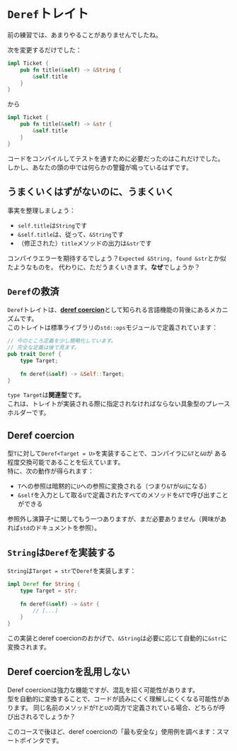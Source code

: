 # `Deref`トレイト

前の練習では、あまりやることがありませんでしたね。

次を変更するだけでした：

```rust
impl Ticket {
    pub fn title(&self) -> &String {
        &self.title
    }
}
```

から

```rust
impl Ticket {
    pub fn title(&self) -> &str {
        &self.title
    }
}
```

コードをコンパイルしてテストを通すために必要だったのはこれだけでした。
しかし、あなたの頭の中では何らかの警鐘が鳴っているはずです。

## うまくいくはずがないのに、うまくいく

事実を整理しましょう：

- `self.title`は`String`です
- `&self.title`は、従って、`&String`です
- （修正された）`title`メソッドの出力は`&str`です

コンパイラエラーを期待するでしょう？`Expected &String, found &str`とか似たようなものを。
代わりに、ただうまくいきます。**なぜ**でしょうか？

## `Deref`の救済

`Deref`トレイトは、[**deref coercion**](https://doc.rust-lang.org/std/ops/trait.Deref.html#deref-coercion)として知られる言語機能の背後にあるメカニズムです。\
このトレイトは標準ライブラリの`std::ops`モジュールで定義されています：

```rust
// 今のところ定義を少し簡略化しています。
// 完全な定義は後で見ます。
pub trait Deref {
    type Target;
    
    fn deref(&self) -> &Self::Target;
}
```

`type Target`は**関連型**です。\
これは、トレイトが実装される際に指定されなければならない具象型のプレースホルダーです。

## Deref coercion

型`T`に対して`Deref<Target = U>`を実装することで、コンパイラに`&T`と`&U`が
ある程度交換可能であることを伝えています。\
特に、次の動作が得られます：

- `T`への参照は暗黙的に`U`への参照に変換される（つまり`&T`が`&U`になる）
- `&self`を入力として取る`U`で定義されたすべてのメソッドを`&T`で呼び出すことができる

参照外し演算子`*`に関してもう一つありますが、まだ必要ありません（興味があれば`std`のドキュメントを参照）。

## `String`は`Deref`を実装する

`String`は`Target = str`で`Deref`を実装します：

```rust
impl Deref for String {
    type Target = str;
    
    fn deref(&self) -> &str {
        // [...]
    }
}
```

この実装とderef coercionのおかげで、`&String`は必要に応じて自動的に`&str`に変換されます。

## Deref coercionを乱用しない

Deref coercionは強力な機能ですが、混乱を招く可能性があります。\
型を自動的に変換することで、コードが読みにくく理解しにくくなる可能性があります。
同じ名前のメソッドが`T`と`U`の両方で定義されている場合、どちらが呼び出されるでしょうか？

このコースで後ほど、deref coercionの「最も安全な」使用例を調べます：スマートポインタです。
